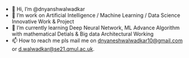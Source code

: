 - 👋 Hi, I’m @dnyanshwalwadkar
- 👀 I’m work on Artificial Intelligence / Machine Learning / Data Science Innovative Work & Project
- 🌱 I’m currently learning Deep Neural Network, ML Advance Algorithm with mathematical Detials & Big data Architectural Working 
- 📫 How to reach me pls mail me on dnyaneshwalwadkar10@gmail.com or d.walwadkar@se21.qmul.ac.uk.

<!---
dnyanshwalwadkar/dnyanshwalwadkar is a ✨ special ✨ repository because its `README.md` (this file) appears on your GitHub profile.
You can click the Preview link to take a look at your changes.
--->
